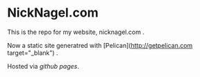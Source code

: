 # NickNagel.com 

This is the repo for my website, nicknagel.com . 

Now a static site generatred with [Pelican](http://getpelican.com target="_blank") .

Hosted via *github pages*.

